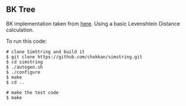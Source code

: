 ## BK Tree

BK implementation taken from [here](https://daniel-j-h.github.io/post/nearest-neighbors-in-metric-spaces/).
Using a basic Levenshtein Distance calculation.


To run this code:
```
# clone SimString and build it
$ git clone https://github.com/chokkan/simstring.git
$ cd simstring
$ ./autogen.sh
$ ./configure
$ make
$ cd ..

# make the test code
$ make
```
